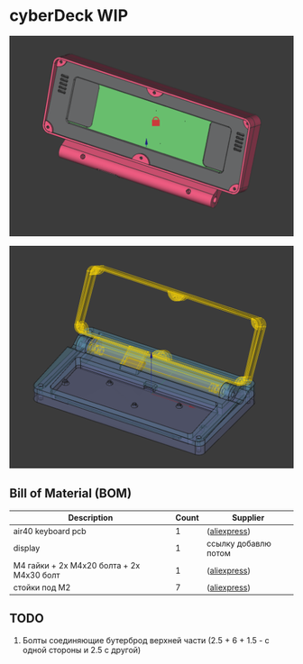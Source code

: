 # cyberDeck WIP

<p align="center">
  <img src="/assets/screenshot_2025-05-27_000318.png" width="512"/>
</p>

<p align="center">
  <img src="/assets/screenshot_2025-05-27_000348.png" width="512"/>
</p>

## Bill of Material (BOM)

| Description                               | Count | Supplier                                                                                  |
| ----------------------------------------- | ----- | ----------------------------------------------------------------------------------------- |
| air40 keyboard pcb                        | 1     | ([aliexpress](https://aliexpress.ru/item/1005005618746295.html?sku_id=12000033767212307)) |
| display                                   | 1     | ссылку добавлю потом                                                                      |
| M4 гайки + 2x M4x20 болта + 2x M4x30 болт | 1     | ([aliexpress](https://aliexpress.ru/item/1005005618746295.html?sku_id=12000033767212307)) |
| стойки под M2                             | 7     | ([aliexpress](https://aliexpress.ru/item/1005007246433353.html?sku_id=12000039934480836)) |

## TODO

1. Болты соединяющие бутерброд верхней части (2.5 + 6 + 1.5 - с одной стороны и 2.5 с другой)
